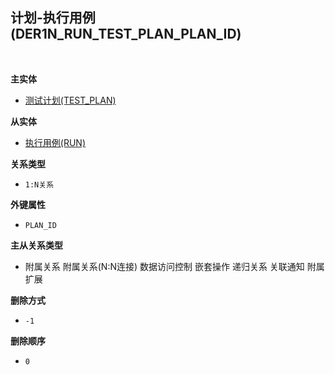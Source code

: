 ## 计划-执行用例(DER1N_RUN_TEST_PLAN_PLAN_ID) <!-- {docsify-ignore-all} -->



<br>
<p class="panel-title"><b>主实体</b></p>

* [测试计划(TEST_PLAN)](module/TestMgmt/Test_plan)

<p class="panel-title"><b>从实体</b></p>

* [执行用例(RUN)](module/TestMgmt/Run)

<p class="panel-title"><b>关系类型</b></p>

* `1:N关系`

<p class="panel-title"><b>外键属性</b></p>

* `PLAN_ID`

<p class="panel-title"><b>主从关系类型</b></p>

* <i class="fa fa-check-square"/></i> 附属关系 <i class="fa fa-check-square"/></i> 附属关系(N:N连接) <i class="fa fa-check-square"/></i> 数据访问控制 <i class="fa fa-square"/></i> 嵌套操作 <i class="fa fa-square"/></i> 递归关系 <i class="fa fa-square"/></i> 关联通知 <i class="fa fa-square"/></i> 附属扩展

<p class="panel-title"><b>删除方式</b></p>

* `-1`

<p class="panel-title"><b>删除顺序</b></p>

* `0`
